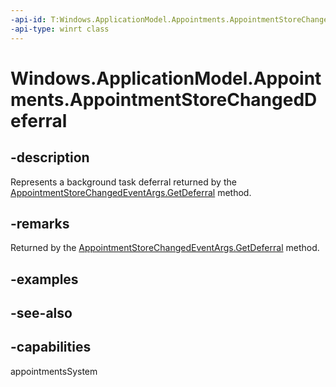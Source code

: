 ```yaml
---
-api-id: T:Windows.ApplicationModel.Appointments.AppointmentStoreChangedDeferral
-api-type: winrt class
---
```


<!-- Class syntax.
public class AppointmentStoreChangedDeferral : Windows.ApplicationModel.Appointments.IAppointmentStoreChangedDeferral
-->

# Windows.ApplicationModel.Appointments.AppointmentStoreChangedDeferral

## -description
Represents a background task deferral returned by the [AppointmentStoreChangedEventArgs.GetDeferral](appointmentstorechangedeventargs_getdeferral_254836512.md) method.

## -remarks
Returned by the [AppointmentStoreChangedEventArgs.GetDeferral](appointmentstorechangedeventargs_getdeferral_254836512.md) method.

## -examples

## -see-also

## -capabilities
appointmentsSystem

